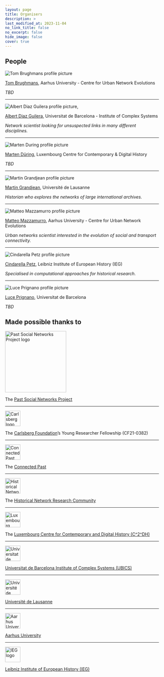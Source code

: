```yaml
---
layout: page
title: Organisers
description: >
last_modified_at: 2023-11-04
no_link_title: false 
no_excerpt: false 
hide_image: false
cover: true
---
```


## People

<!-- * Tom Brughmans, Aarhus University - Centre for Urban Network Evolutions> <!-- UrbNet --> 
<!--* Albert Diaz-Guilera, Universitat de Barcelona - Institute of Complex Systems --> <!-- UB ICS -->
<!--* Marten Düring, Luxembourg Centre for Contemporary & Digital History --> <!-- C2DH -->
<!--* Martin Grandjean, Université de Lausanne --> <!-- UNIL -->
<!--* Matteo Mazzamurro, Aarhus University - Centre for Urban Network Evolutions --> <!-- UrbNet --> 
<!--* Cindarella Petz, Leibniz Institute of European History --> <!-- IEG -->
<!--* Luce Prignano, Universitat de Barcelona --> <!-- UB -->



![Tom Brughmans profile picture](/assets/img/organisers/Tom_Brughmans.jpg)

[Tom Brughmans](https://pure.au.dk/portal/en/persons/tom-brughmans(78c7314a-9485-4e14-b207-0e836aea5e01).html), Aarhus University - Centre for Urban Network Evolutions  

*TBD*

_____

![Albert Diaz Guilera profile picture](/assets/img/organisers/Albert_Diaz_Guilera.jpg), 

[Albert Diaz Guilera](http://www.diaz-guilera.net/Albert_Diaz-Guilera/index.php), Universitat de Barcelona - Institute of Complex Systems

*Network scientist looking for unsuspected links in many different disciplines.*

_____

![Marten During profile picture](https://via.placeholder.com/400x400)

[Marten Düring](https://martenduering.com/), Luxembourg Centre for Contemporary & Digital History

*TBD*

_____

![Martin Grandjean profile picture](/assets/img/organisers/Martin_Grandjean.jpg)

[Martin Grandjean](https://www.martingrandjean.ch/), Université de Lausanne

*Historian who explores the networks of large international archives.*

_____

![Matteo Mazzamurro profile picture](/assets/img/organisers/Matteo_Mazzamurro.jpg)

[Matteo Mazzamurro](https://pure.au.dk/portal/en/persons/matteo-mazzamurro(3193a753-85dd-4c50-be05-c24b665f0d14).html), Aarhus University - Centre for Urban Network Evolutions 

*Urban networks scientist interested in the evolution of social and transport connectivity.*

_____

![Cindarella Petz profile picture](/assets/img/organisers/Cindarella_Petz.jpg)

[Cindarella Petz](https://www.ieg-mainz.de/en/institute/people/petz), Leibniz Institute of European History (IEG)

*Specialised in computational approaches for historical research.*

_____

![Luce Prignano profile picture](https://via.placeholder.com/400x400)

[Luce Prignano](https://www.dribia.com/team/phd-luce-prignano/), Universitat de Barcelona

*TBD*


## Made possible thanks to

[<img src="/assets/img/institutions-logos/PSNP_logo.png" alt="Past Social Networks Project logo" height="200"/>](https://projects.au.dk/pastnetworks) 

The [Past Social Networks Project](https://projects.au.dk/pastnetworks)

_____

[<img src="/assets/img/institutions-logos/Carlsbergfondet_logo_2-liner_UK_RGB_GREEN.png" alt="Carlsberg logo" height="50"/>](https://www.carlsbergfondet.dk/en)

The [Carlsberg Foundation](https://www.carlsbergfondet.dk/en)’s Young Researcher Fellowship (CF21-0382)

_____

[<img src="/assets/img/institutions-logos/connected-past-logo-long.jpg" alt="Connected Past logo" height="50"/>](https://connectedpast.net/)

The [Connected Past](https://connectedpast.net/)

_____

[<img src="/assets/img/institutions-logos/hnr_logo_vector.png" alt="Historical Network Research logo" height="50"/>](https://historicalnetworkresearch.org/)

The [Historical Network Research Community](https://historicalnetworkresearch.org/) 

_____

[<img src="/assets/img/institutions-logos/c2dh-tile.jpg" alt="Luxembourg Centre for Contemporary and Digital History (C^2^DH) logo" height="50"/>]([https://historicalnetworkresearch.org/](https://www.c2dh.uni.lu/))

The [Luxembourg Centre for Contemporary and Digital History (C^2^DH)](https://www.c2dh.uni.lu/)

_____

[<img src="/assets/img/institutions-logos/UBICS.jpg" alt="Universitat de Barcelona Institute of Complex Systems (UBICS) logo" height="50"/>]([https://historicalnetworkresearch.org/](https://ubics.ub.edu/index.php))

[Universitat de Barcelona Institute of Complex Systems (UBICS)](http://ubics.ub.edu/index.php) 

_____

[<img src="/assets/img/institutions-logos/lo_unil06_bleu.png" alt="Université de Lausanne logo" height="50"/>]([https://historicalnetworkresearch.org/](https://www.unil.ch/index.html/))

[Université de Lausanne](https://www.unil.ch/index.html)

_____

[<img src="/assets/img/institutions-logos/aulogo_uk_var1_blue.png" alt="Aarhus University logo" height="50"/>]([https://historicalnetworkresearch.org/](https://international.au.dk/))

[Aarhus University](https://international.au.dk/)

_____

[<img src="/assets/img/institutions-logos/IEG_Logo_hochaufloesend_mit-Schriftzug.jpg" alt="IEG logo" height="50"/>](https://www.ieg-mainz.de/)

[Leibniz Institute of European History (IEG)](https://www.ieg-mainz.de/)

<!-- Add links to people, Insert Logos here -->
